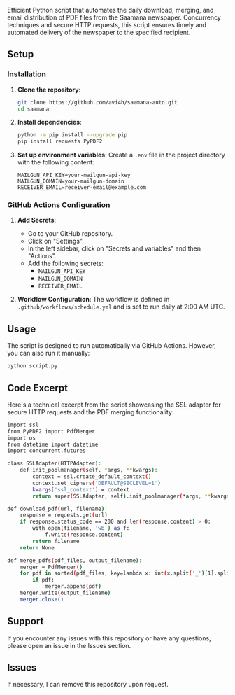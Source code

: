Efficient Python script that automates the daily download, merging, and email distribution of PDF files from the Saamana newspaper. Concurrency techniques and secure HTTP requests, this script ensures timely and automated delivery of the newspaper to the specified recipient.

## Setup

### Installation

1. **Clone the repository**:
    ```sh
    git clone https://github.com/avi4h/saamana-auto.git
    cd saamana
    ```

2. **Install dependencies**:
    ```sh
    python -m pip install --upgrade pip
    pip install requests PyPDF2
    ```

3. **Set up environment variables**:
    Create a `.env` file in the project directory with the following content:
    ```env
    MAILGUN_API_KEY=your-mailgun-api-key
    MAILGUN_DOMAIN=your-mailgun-domain
    RECEIVER_EMAIL=receiver-email@example.com
    ```

### GitHub Actions Configuration

1. **Add Secrets**:
    - Go to your GitHub repository.
    - Click on "Settings".
    - In the left sidebar, click on "Secrets and variables" and then "Actions".
    - Add the following secrets:
        - `MAILGUN_API_KEY`
        - `MAILGUN_DOMAIN`
        - `RECEIVER_EMAIL`

2. **Workflow Configuration**:
    The workflow is defined in `.github/workflows/schedule.yml` and is set to run daily at 2:00 AM UTC.

## Usage

The script is designed to run automatically via GitHub Actions. However, you can also run it manually:

```sh
python script.py
```

## Code Excerpt

Here's a technical excerpt from the script showcasing the SSL adapter for secure HTTP requests and the PDF merging functionality:

```sh
import ssl
from PyPDF2 import PdfMerger
import os
from datetime import datetime
import concurrent.futures

class SSLAdapter(HTTPAdapter):
    def init_poolmanager(self, *args, **kwargs):
        context = ssl.create_default_context()
        context.set_ciphers('DEFAULT@SECLEVEL=1')
        kwargs['ssl_context'] = context
        return super(SSLAdapter, self).init_poolmanager(*args, **kwargs)

def download_pdf(url, filename):
    response = requests.get(url)
    if response.status_code == 200 and len(response.content) > 0:
        with open(filename, 'wb') as f:
            f.write(response.content)
        return filename
    return None

def merge_pdfs(pdf_files, output_filename):
    merger = PdfMerger()
    for pdf in sorted(pdf_files, key=lambda x: int(x.split('_')[1].split('.')[0])):
        if pdf:
            merger.append(pdf)
    merger.write(output_filename)
    merger.close()
```

## Support

If you encounter any issues with this repository or have any questions, please open an issue in the Issues section. 

## Issues 

If necessary, I can remove this repository upon request.
